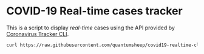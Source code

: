# COVID-19 Real-time cases tracker
This is a script to display *real-time* cases using the API provided by [Coronavirus Tracker CLI](https://github.com/sagarkarira/coronavirus-tracker-cli).

```bash
curl https://raw.githubusercontent.com/quantumsheep/covid19-realtime-cli/master/track.sh | bash
```
